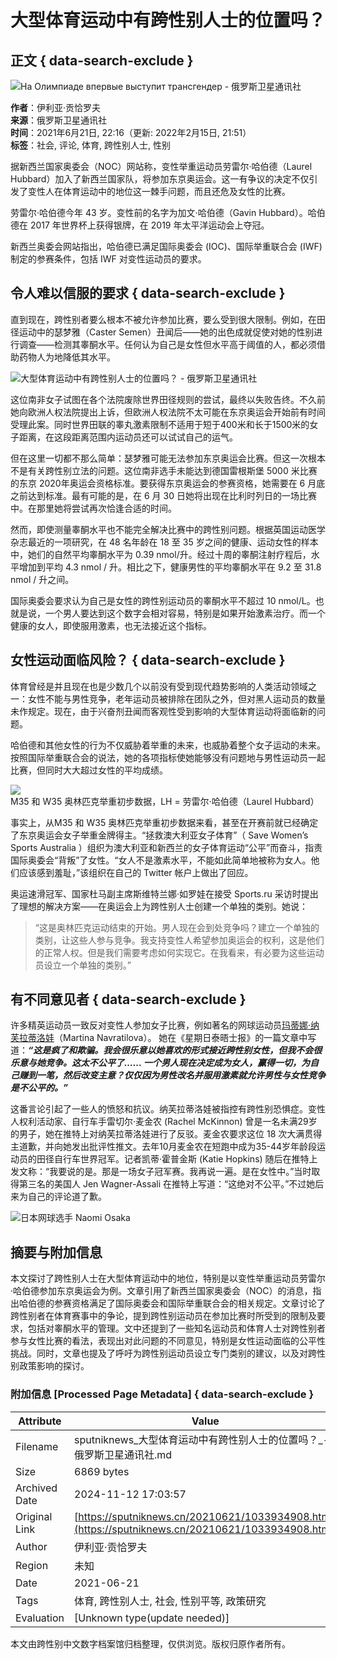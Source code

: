 # 大型体育运动中有跨性别人士的位置吗？

## 正文 { data-search-exclude }


![На Олимпиаде впервые выступит трансгендер - 俄罗斯卫星通讯社](https://cdn.sputniknews.cn/img/07e5/05/06/1033632550_0:298:3111:2048_1920x0_80_0_0_6940be4b879387545d3e85adb4c8f5a0.jpg.webp)

**作者**：伊利亚·贡恰罗夫  
**来源**：俄罗斯卫星通讯社  
**时间**：2021年6月21日, 22:16（更新: 2022年2月15日, 21:51）  
**标签**：社会, 评论, 体育, 跨性别人士, 性别  

据新西兰国家奥委会（NOC）网站称，变性举重运动员劳雷尔·哈伯德（Laurel Hubbard）加入了新西兰国家队，将参加东京奥运会。这一有争议的决定不仅引发了变性人在体育运动中的地位这一棘手问题，而且还危及女性的比赛。

劳雷尔·哈伯德今年 43 岁。变性前的名字为加文·哈伯德（Gavin Hubbard）。哈伯德在 2017 年世界杯上获得银牌，在 2019 年太平洋运动会上夺冠。

新西兰奥委会网站指出，哈伯德已满足国际奥委会 (IOC)、国际举重联合会 (IWF) 制定的参赛条件，包括 IWF 对变性运动员的要求。

## **令人难以信服的要求** { data-search-exclude }

直到现在，跨性别者要么根本不被允许参加比赛，要么受到很大限制。例如，在田径运动中的瑟梦雅（Caster Semen）丑闻后——她的出色成就促使对她的性别进行调查——检测其睾酮水平。任何认为自己是女性但水平高于阈值的人，都必须借助药物人为地降低其水平。

![大型体育运动中有跨性别人士的位置吗？ - 俄罗斯卫星通讯社](https://cdn.sputniknews.cn/img/102950/02/1029500259_0:0:3072:2048_1920x0_80_0_0_08ced3ff81bfa1caf4cf7ae500b27285.jpg.webp)

这位南非女子试图在各个法院废除世界田径规则的尝试，最终以失败告终。不久前她向欧洲人权法院提出上诉，但欧洲人权法院不太可能在东京奥运会开始前有时间受理此案。同时世界田联的睾丸激素限制不适用于短于400米和长于1500米的女子距离，在这段距离范围内运动员还可以试试自己的运气。

但在这里一切都不那么简单：瑟梦雅可能无法参加东京奥运会比赛。但这一次根本不是有关跨性别立法的问题。这位南非选手未能达到德国雷根斯堡 5000 米比赛的东京 2020年奥运会资格标准。要获得东京奥运会的参赛资格，她需要在 6 月底之前达到标准。最有可能的是，在 6 月 30 日她将出现在比利时列日的一场比赛中。在那里她将尝试再次恰逢合适的时间。

然而，即使测量睾酮水平也不能完全解决比赛中的跨性别问题。根据英国运动医学杂志最近的一项研究，在 48 名年龄在 18 至 35 岁之间的健康、运动女性的样本中，她们的自然平均睾酮水平为 0.39 nmol/升。经过十周的睾酮注射疗程后，水平增加到平均 4.3 nmol / 升。相比之下，健康男性的平均睾酮水平在 9.2 至 31.8 nmol / 升之间。

国际奥委会要求认为自己是女性的跨性别运动员的睾酮水平不超过 10 nmol/L。也就是说，一个男人要达到这个数字会相对容易，特别是如果开始激素治疗。而一个健康的女人，即使服用激素，也无法接近这个指标。

## **女性运动面临风险？** { data-search-exclude }

体育曾经是并且现在也是少数几个以前没有受到现代趋势影响的人类活动领域之一：女性不能与男性竞争，老年运动员被排除在团队之外，但对黑人运动员的数量未作规定。现在，由于兴奋剂丑闻而客观性受到影响的大型体育运动将面临新的问题。

哈伯德和其他女性的行为不仅威胁着举重的未来，也威胁着整个女子运动的未来。按照国际举重联合会的说法，她的各项指标使她能够没有问题地与男性运动员一起比赛，但同时大大超过女性的平均成绩。

![M35 和 W35 奥林匹克举重初步数据，LH = 劳雷尔·哈伯德（Laurel Hubbard）](https://cdn.sputniknews.cn/img/07e5/06/15/1033934060_0:0:1547:818_1920x0_80_0_0_36ad99ad24d0a82518b65f2798fb9360.png.webp)

事实上，从M35 和 W35 奥林匹克举重初步数据来看，甚至在开赛前就已经确定了东京奥运会女子举重金牌得主。“拯救澳大利亚女子体育”（ Save Women’s Sports Australia ）组织为澳大利亚和新西兰的女子体育运动“公平”而奋斗，指责国际奥委会“背叛”了女性。“女人不是激素水平，不能如此简单地被称为女人。他们应该感到羞耻，”该组织在自己的 Twitter 帐户上做出了回应。

奥运速滑冠军、国家杜马副主席斯维特兰娜·如罗娃在接受 Sports.ru 采访时提出了理想的解决方案——在奥运会上为跨性别人士创建一个单独的类别。她说：

> “这是奥林匹克运动结束的开始。男人现在会到处竞争吗？建立一个单独的类别，让这些人参与竞争。我支持变性人希望参加奥运会的权利，这是他们的正常人权。但是我们需要考虑如何实现它。在我看来，有必要为这些运动员设立一个单独的类别。”

## **有不同意见者** { data-search-exclude }

许多精英运动员一致反对变性人参加女子比赛，例如著名的网球运动员[玛蒂娜·纳芙拉蒂洛娃](https://www.thetimes.co.uk/article/the-rules-on-trans-athletes-reward-cheats-and-punish-the-innocent-klsrq6h3x)（Martina Navratilova）。 她在《星期日泰晤士报》的一篇文章中写道：**_“这是疯了和欺骗。我会很乐意以她喜欢的形式接近跨性别女性，但我不会很乐意与她竞争。这太不公平了…… 一个男人现在决定成为女人，赢得一切，为自己赚到一笔，然后改变主意？仅仅因为男性改名并服用激素就允许男性与女性竞争是不公平的。”_**

这番言论引起了一些人的愤怒和抗议。纳芙拉蒂洛娃被指控有跨性别恐惧症。变性人权利活动家、自行车手雷切尔·麦金农 (Rachel McKinnon) 曾是一名未满29岁的男子，她在推特上对纳芙拉蒂洛娃进行了反驳。麦金农要求这位 18 次大满贯得主道歉，并向她发出批评性推文。去年10月麦金农在短跑中成为35-44岁年龄段运动员的田径自行车世界冠军。记者凯蒂·霍普金斯 (Katie Hopkins) 随后在推特上发文称：“我要说的是。那是一场女子冠军赛。我再说一遍。是在女性中。”当时取得第三名的美国人 Jen Wagner-Assali 在推特上写道：“这绝对不公平。”不过她后来为自己的评论道了歉。

![日本网球选手 Naomi Osaka](https://cdn.sputniknews.cn/img/07e5/06/01/1033806079_0:472:3072:1824_1920x0_80_0_0_47409c89a0666b90f42cc1da7308e882.jpg.webp)

## 摘要与附加信息

<!-- tcd_abstract -->
本文探讨了跨性别人士在大型体育运动中的地位，特别是以变性举重运动员劳雷尔·哈伯德参加东京奥运会为例。文章引用了新西兰国家奥委会（NOC）的消息，指出哈伯德的参赛资格满足了国际奥委会和国际举重联合会的相关规定。文章讨论了跨性别者在体育赛事中的争论，提到跨性别运动员在参加比赛时所受到的限制及要求，包括对睾酮水平的管理。文中还提到了一些知名运动员和体育人士对跨性别者参与女性比赛的看法，表现出对此问题的不同意见，特别是女性运动面临的公平性挑战。同时，文章也提及了呼吁为跨性别运动员设立专门类别的建议，以及对跨性别政策影响的探讨。
<!-- tcd_abstract_end -->

### 附加信息 [Processed Page Metadata] { data-search-exclude }

| Attribute       | Value                                  |
|-----------------|----------------------------------------|
| Filename        | sputniknews_大型体育运动中有跨性别人士的位置吗？_-_俄罗斯卫星通讯社.md                             |
| Size            | 6869 bytes                           |
| Archived Date   | 2024-11-12 17:03:57                             |
| Original Link   | [https://sputniknews.cn/20210621/1033934908.html](https://sputniknews.cn/20210621/1033934908.html)                       |
| Author          | 伊利亚·贡恰罗夫                               |
| Region          | 未知                               |
| Date            | 2021-06-21                                 |
| Tags            | 体育, 跨性别人士, 社会, 性别平等, 政策研究                                 |
| Evaluation            | [Unknown type(update needed)]                                 |
<!-- tcd_table_end -->

本文由跨性别中文数字档案馆归档整理，仅供浏览。版权归原作者所有。
